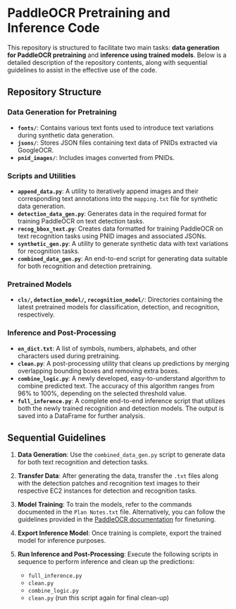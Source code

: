 # PaddleOCR Pretraining and Inference Code

This repository is structured to facilitate two main tasks: **data generation for PaddleOCR pretraining** and **inference using trained models**. Below is a detailed description of the repository contents, along with sequential guidelines to assist in the effective use of the code.

## Repository Structure

### Data Generation for Pretraining

- **`fonts/`**: Contains various text fonts used to introduce text variations during synthetic data generation.
- **`jsons/`**: Stores JSON files containing text data of PNIDs extracted via GoogleOCR.
- **`pnid_images/`**: Includes images converted from PNIDs.

### Scripts and Utilities

- **`append_data.py`**: A utility to iteratively append images and their corresponding text annotations into the `mapping.txt` file for synthetic data generation.
- **`detection_data_gen.py`**: Generates data in the required format for training PaddleOCR on text detection tasks.
- **`recog_bbox_text.py`**: Creates data formatted for training PaddleOCR on text recognition tasks using PNID images and associated JSONs.
- **`synthetic_gen.py`**: A utility to generate synthetic data with text variations for recognition tasks.
- **`combined_data_gen.py`**: An end-to-end script for generating data suitable for both recognition and detection pretraining.

### Pretrained Models

- **`cls/`, `detection_model/`, `recognition_model/`**: Directories containing the latest pretrained models for classification, detection, and recognition, respectively.

### Inference and Post-Processing

- **`en_dict.txt`**: A list of symbols, numbers, alphabets, and other characters used during pretraining.
- **`clean.py`**: A post-processing utility that cleans up predictions by merging overlapping bounding boxes and removing extra boxes.
- **`combine_logic.py`**: A newly developed, easy-to-understand algorithm to combine predicted text. The accuracy of this algorithm ranges from 96% to 100%, depending on the selected threshold value.
- **`full_inference.py`**: A complete end-to-end inference script that utilizes both the newly trained recognition and detection models. The output is saved into a DataFrame for further analysis.

## Sequential Guidelines

1. **Data Generation**: Use the `combined_data_gen.py` script to generate data for both text recognition and detection tasks.
   
2. **Transfer Data**: After generating the data, transfer the `.txt` files along with the detection patches and recognition text images to their respective EC2 instances for detection and recognition tasks.

3. **Model Training**: To train the models, refer to the commands documented in the `Plan Notes.txt` file. Alternatively, you can follow the guidelines provided in the [PaddleOCR documentation](https://github.com/PaddlePaddle/PaddleOCR/blob/main/doc/doc_en/finetune_en.md) for finetuning.

4. **Export Inference Model**: Once training is complete, export the trained model for inference purposes.

5. **Run Inference and Post-Processing**: Execute the following scripts in sequence to perform inference and clean up the predictions:
    - `full_inference.py`
    - `clean.py`
    - `combine_logic.py`
    - `clean.py` (run this script again for final clean-up)
